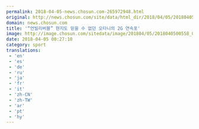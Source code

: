 ```yaml
---
permalink: 2018-04-05-news.chosun.com-265972948.html
original: http://news.chosun.com/site/data/html_dir/2018/04/05/2018040500576.html
domain: news.chosun.com
title: '“언빌리버블” 현지도 믿을 수 없던 오타니의 2G 연속포'
image: http://image.chosun.com/sitedata/image/201804/05/2018040500558_0.jpg
date: 2018-04-05 00:27:10
category: sport
translations: 
 - 'en'
 - 'es'
 - 'de'
 - 'ru'
 - 'ja'
 - 'fr'
 - 'it'
 - 'zh-CN'
 - 'zh-TW'
 - 'ar'
 - 'pt'
 - 'hy'
---
```


